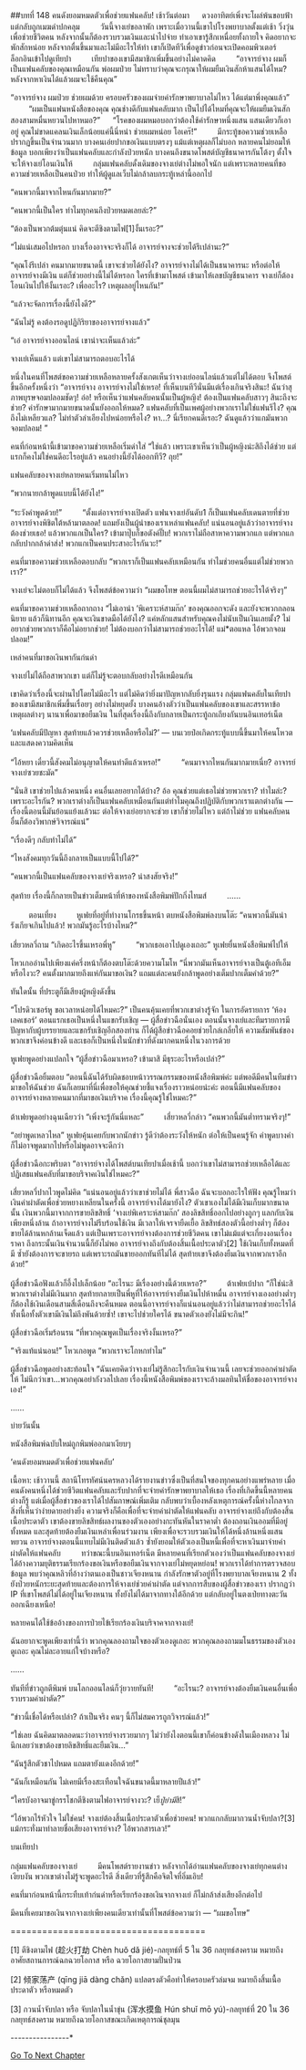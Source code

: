 ##บทที่ 148 คนดังยอมหมดตัวเพื่อช่วยแฟนคลับ!
เช้าวันต่อมา
　
ดวงอาทิตย์เพิ่งจะโผล่พ้นขอบฟ้าแต่กลับถูกเมฆดำปกคลุม
　　
วันนี้จางเย่ขอลาพัก เพราะเมื่อวานนี้เขาไปโรงพยาบาลตั้งแต่เช้า วิ่งวุ่นเพื่อช่วยชีวิตคน หลังจากนั้นก็ต้องรวบรวมเงินและนำไปจ่าย ทำเอาเขารู้สึกเหนื่อยทั้งกายใจ คิดอยากจะพักสักหน่อย หลังจากตื่นขึ้นมาและไม่มีอะไรให้ทำ เขาก็เปิดทีวีเพื่อดูข่าวก่อนจะเปิดคอมพิวเตอร์ล็อกอินเข้าไปดูเทียปา
　　
เทียปาของเขามีสมาชิกเพิ่มขึ้นอย่างไม่คาดคิด
　　
“อาจารย์จาง ผมก็เป็นแฟนคลับของคุณเหมือนกัน พ่อผมป่วย ไม่ทราบว่าคุณจะกรุณาให้ผมยืมเงินสักห้าแสนได้ไหม? หลังจากหาเงินได้แล้วผมจะใช้คืนคุณ”

“อาจารย์จาง ผมป่วย ช่วยผมด้วย ครอบครัวของผมจ่ายค่ารักษาพยาบาลไม่ไหว ได้แต่มาพึ่งคุณแล้ว”
　　
“ผมเป็นแฟนหนังสือของคุณ คุณช่างดีกับแฟนคลับมาก เป็นไปได้ไหมที่คุณจะให้ผมยืมเงินสักสองสามหมื่นหยวนไปหาหมอ?”
　
“โรคของผมหมอบอกว่าต้องใช้ค่ารักษาหนึ่งแสน แสนเดียวก็เอาอยู่ คุณไม่ขาดแคลนเงินเล็กน้อยแค่นี้นี่หน่า ช่วยผมหน่อย โอเคร๊!”
　　
มีกระทู้ขอความช่วยเหลือปรากฏขึ้นเป็นจำนวนมาก บางคนเอ่ยปากขอเงินแบบตรงๆ แม้แต่เหตุผลก็ไม่บอก หลายคนไม่ยอมให้ข้อมูล บอกเพียงว่าเป็นแฟนคลับและกำลังป่วยหนัก บางคนถึงขนาดโพสต์บัญชีธนาคารกันโต้งๆ ตั้งใจจะให้จางเย่โอนเงินให้
　　
กลุ่มแฟนคลับดั้งเดิมของจางเย่ต่างไม่พอใจนัก แต่เพราะหลายคนที่ขอความช่วยเหลือเป็นคนป่วย ทำให้ผู้ดูแลเว็บไม่กล้าลบกระทู้เหล่านี้ออกไป

“คนพวกนี้มาจากไหนกันมากมาย?”

“คนพวกนี้เป็นใคร ทำไมทุกคนถึงป่วยหมดเลยล่ะ?”

“ต้องเป็นพวกต้มตุ๋นแน่ คิดจะตีชิงตามไฟ[1]งั้นเรอะ?”

“ไม่แน่เสมอไปหรอก บางเรื่องอาจจะจริงก็ได้ อาจารย์จางจะช่วยได้รึเปล่านะ?”

“คุณโง่รึเปล่า คนมากมายขนาดนี้ เขาจะช่วยได้ยังไง? อาจารย์จางไม่ได้เป็นธนาคารนะ หรือต่อให้อาจารย์จางมีเงิน แต่ก็ช่วยอย่างนี้ไม่ได้หรอก ใครที่เข้ามาโพสต์ เข้ามาให้เลขบัญชีธนาคาร จางเย่ก็ต้องโอนเงินไปให้งั้นเรอะ? เพื่ออะไร? เหตุผลอยู่ไหนกัน!”

“แล้วจะจัดการเรื่องนี้ยังไงดี?”

“ฉันไม่รู้ คงต้องรอดูปฏิกิริยาของอาจารย์จางแล้ว”

“เอ๋ อาจารย์จางออนไลน์ เขาน่าจะเห็นแล้วล่ะ”

จางเย่เห็นแล้ว แต่เขาไม่สามารถตอบอะไรได้

หนึ่งในคนที่โพสต์ขอความช่วยเหลือหลายครั้งสังเกตเห็นว่าจางเย่ออนไลน์แล้วแต่ไม่ได้ตอบ จึงโพสต์ขึ้นอีกครั้งหนึ่งว่า “อาจารย์จาง อาจารย์จางไม่ใช่เหรอ! ที่เห็นบนทีวีนั่นมีแต่เรื่องเกินจริงสินะ! ฉันว่าสุภาพบุรษจอมปลอมชัดๆ! อ๋อ! หรือเห็นว่าแฟนคลับคนนั้นเป็นผู้หญิง! ต้องเป็นแฟนคลับสาวๆ สินะถึงจะช่วย? ค่ารักษามากมายขนาดนั้นยังออกให้หมด? แฟนคลับที่เป็นเพศผู้อย่างพวกเราไม่ใช่แฟนรึไง? คุณถึงไม่เหลียวแล? ไม่ทำตัวลำเอียงไปหน่อยหรือไง? หา...? นี่เรียกคนดีเรอะ? ฉันดูแล้วว่าแกมันพวกจอมปลอม! ”

คนที่ก่อนหน้านี้เข้ามาขอความช่วยเหลือเริ่มด่าใส่ “ใช่แล้ว เพราะเขาเห็นว่าเป็นผู้หญิงน่ะสิถึงได้ช่วย แต่แรกก็คงไม่ใช่คนดีอะไรอยู่แล้ว คนอย่างนี้ยังได้ออกทีวี? ถุย!” 

แฟนคลับของจางเย่หลายคนเริ่มทนไม่ไหว

“พวกนายกล้าพูดแบบนี้ได้ยังไง!”

“ระวังคำพูดด้วย!”
　　
“ตั้งแต่อาจารย์จางเปิดตัว แฟนจางเย่อันดับ1 ก็เป็นแฟนคลับเดนตายที่ช่วยอาจารย์จางพิชิตใต้หล้ามาตลอด! แถมยังเป็นผู้นำของเราเหล่าแฟนคลับ! แน่นอนอยู่แล้วว่าอาจารย์จางต้องช่วยเธอ! แล้วพวกแกเป็นใคร? เข้ามาปุ๊บก็ขอตังค์ปั๊บ! พวกเราไม่ถือสาหาความพวกแก แต่พวกแกกลับปากกล้าด่าส่ง! พวกแกเป็นคนประสาอะไรกันวะ!”

คนที่มาขอความช่วยเหลือตอบกลับ “พวกเราก็เป็นแฟนคลับเหมือนกัน ทำไมช่วยคนอื่นแต่ไม่ช่วยพวกเรา?”

จางเย่จะไม่ตอบก็ไม่ได้แล้ว จึงโพสต์ข้อความว่า “ผมขอโทษ ตอนนี้ผมไม่สามารถช่วยอะไรได้จริงๆ”

คนที่มาขอความช่วยเหลือถากถาง “ไม่เอาน่า ‘พิเคราะห์สามก๊ก’ ของคุณออกจะดัง และยังจะพวกกลอน นิยาย แล้วก็นิทานอีก คุณจะเงินขาดมือได้ยังไง? แค่หลักแสนสำหรับคุณคงไม่นับเป็นเงินเลยมั้ง? ไม่อยากช่วยพวกเราก็คือไม่อยากช่วย! ไม่ต้องบอกว่าไม่สามารถช่วยอะไรได้! แม่*ตอแหล ไอ้พวกจอมปลอม!”

เหล่าคนที่มาขอเงินพากันก่นด่า

จางเย่ไม่ได้ถือสาพวกเขา แต่ก็ไม่รู้จะตอบกลับอย่างไรดีเหมือนกัน

เขาคิดว่าเรื่องนี้จะผ่านไปโดยไม่มีอะไร แต่ไม่คิดว่ายิ่งมาปัญหากลับยิ่งรุนแรง กลุ่มแฟนคลับในเทียปาของเขามีสมาชิกเพิ่มขึ้นเรื่อยๆ อย่างไม่หยุดยั้ง บางคนอ้างตัวว่าเป็นแฟนคลับของเขาและสรรหาข้อเหตุผลต่างๆ นานาเพื่อมาขอยืมเงิน ในที่สุดเรื่องนี้ถึงกับกลายเป็นกระทู้ถกเถียงกันบนอินเทอร์เน็ต

‘แฟนคลับมีปัญหา สุดท้ายแล้วควรช่วยเหลือหรือไม่?’ — บนเวยป๋อเกิดกระทู้แบบนี้ขึ้นมาให้คนโหวตและแสดงความคิดเห็น

“ไอ้หยา เดี๋ยวนี้สังคมไม่อนุญาตให้คนทำดีแล้วเหรอ!”
　　
“คนมาจากไหนกันมากมายเนี่ย? อาจารย์จางเย่ซวยชะมัด”

“นั่นสิ เขาช่วยไปแล้วคนหนึ่ง คนอื่นเลยอยากได้บ้าง? อ้อ คุณช่วยแต่เธอไม่ช่วยพวกเรา? ทำไมล่ะ? เพราะอะไรกัน? พวกเราต่างก็เป็นแฟนคลับเหมือนกันแต่ทำไมคุณถึงปฏิบัติกับพวกเราแตกต่างกัน — เรื่องนี้ตอนนี้มันย้อนแย้งแล้วนะ ต่อให้จางเย่อยากจะช่วย เขาก็ช่วยไม่ไหว แต่ถ้าไม่ช่วย แฟนคลับคนอื่นก็ต้องวิพากษ์วิจารณ์แน่”

“เรื่องดีๆ กลับทำไม่ได้”

“ไหงสังคมทุกวันนี้ถึงกลายเป็นแบบนี้ไปได้?”

“คนพวกนี้เป็นแฟนคลับของจางเย่จริงเหรอ? น่าสงสัยจริง!” 

สุดท้าย เรื่องนี้ก็กลายเป็นข่าวเต็มหน้าที่ห้าของหนังสือพิมพ์ปักกิ่งไทมส์
　　
……

　　
ตอนเที่ยง
　　
หูเฟยที่อยู่ที่ทำงานโกรธขึ้นหน้า ตบหนังสือพิมพ์ลงบนโต๊ะ “คนพวกนี้มันน่ารังเกียจเกินไปแล้ว! พวกมันรู้อะไรบ้างไหม?”

เสี่ยวหลวี่ถาม “เกิดอะไรขึ้นเหรอพี่หู”
　　
“พวกเธอเอาไปดูเองเถอะ” หูเฟยยื่นหนังสือพิมพ์ไปให้ 

โหวเกออ่านไปเพียงแค่ครึ่งหน้าก็ต้องตบโต๊ะด้วยความโมโห “นี่พวกมันเห็นอาจารย์จางเป็นตู้เอทีเอ็มหรือไงวะ? คนตั้งมากมายถึงแห่กันมาขอเงิน? แถมแต่ละคนยังกล้าพูดอย่างเต็มปากเต็มคำด้วย?” 

ทันใดนั้น ที่ประตูก็มีเสียงผู้หญิงดังขึ้น

“โปรดิวเซอร์หู ขอเวลาหน่อยได้ไหมคะ?” เป็นคนคุ้นเคยที่พวกเขาต่างรู้จัก ในการอัดรายการ ‘ห้องเลคเชอร์’ ตอนแรกเธอเป็นหนึ่งในแขกรับเชิญ — ผู้สื่อข่าวฉือนั่นเอง ตอนนั้นจางเย่และทีมรายการมีปัญหากับผู้บรรยายและแขกรับเชิญอีกสองท่าน ก็ได้ผู้สือข่าวฉือคอยช่วยไกล่เกลี่ยให้ ความสัมพันธ์ของพวกเขาจึงค่อนข้างดี และเธอก็เป็นหนึ่งในนักข่าวที่ดังมากคนหนึ่งในวงการด้วย

หูเฟยพูดอย่างแปลกใจ “ผู้สื่อข่าวฉือมาเหรอ? เข้ามาสิ มีธุระอะไรหรือเปล่า?”

ผู้สื่อข่าวฉือยิ้มตอบ “ตอนนี้ฉันได้รับผิดชอบหน้าวรรณกรรมของหนังสือพิมพ์ค่ะ แต่พอดีมีคนในทีมข่าวมาขอให้ฉันช่วย ฉันก็เลยมาที่นี่เพื่อขอให้คุณช่วยชี้แจงเรื่องราวหน่อยน่ะค่ะ ตอนนี้มีแฟนคลับของอาจารย์จางหลายคนมากที่มาขอเงินบริจาค เรื่องนี้คุณรู้ใช่ไหมคะ?”

ต้าเฟยพูดอย่างฉุนเฉียวว่า “เพิ่งจะรู้กันนี่แหละ”
　　
เสี่ยวหลวี่กล่าว “คนพวกนี้มันต่ำทรามจริงๆ!”

“อย่าพูดเหลวไหล” หูเฟยคุ้นเคยกับพวกนักข่าว รู้ดีว่าต้องระวังให้หนัก ต่อให้เป็นคนรู้จัก คำพูดบางคำก็ไม่อาจพูดมากไปหรือไม่พูดอาจจะดีกว่า

ผู้สื่อข่าวฉือกะพริบตา “อาจารย์จางได้โพสต์บนเทียปาเมื่อเช้านี้ บอกว่าเขาไม่สามารถช่วยเหลือได้และปฏิเสธแฟนคลับที่มาขอบริจาคเงินใช่ไหมคะ?”

เสี่ยวหลวี่ปากไวพูดไม่คิด “แน่นอนอยู่แล้วว่าเขาช่วยไม่ได้ พี่สาวฉือ ฉันจะบอกอะไรให้ฟัง คุณรู้ไหมว่าเงินค่าผ่าตัดเพื่อช่วยหยางเหลียนในครั้งนี้ อาจารย์จางได้มายังไง? ตัวเขาเองไม่ได้มีเงินเก็บมากขนาดนั้น เงินพวกนี้มาจากการขายลิขสิทธิ์ ‘จางเย่พิเคราะห์สามก๊ก’ สองลิขสิทธิ์ออกไปอย่างถูกๆ แลกกับเงินเพียงหนึ่งล้าน ถ้าอาจารย์จางไม่รีบร้อนใช้เงิน มีเวลาให้เจรจายืดเยื้อ ลิขสิทธ์สองตัวนี้อย่างต่ำๆ ก็ต้องขายได้ล้านหกล้านเจ็ดแล้ว แต่เป็นเพราะอาจารย์จางต้องการช่วยชีวิตคน เขาไม่แม้แต่จะเกี่ยงงอนเรื่องราคา ถึงกระนั้นเงินจำนวนนี้ก็ยังไม่พอ อาจารย์จางถึงกับต้องสิ้นเนื้อประดาตัว[2] ใช้เงินเก็บทั้งหมดที่มี ซ้ำยังต้องการจะขายรถ แต่เพราะรถมันขายออกทันทีไม่ได้ สุดท้ายเขาจึงต้องยืมเงินจากพวกเราอีกด้วย!” 

ผู้สื่อข่าวฉือฟังแล้วก็อึ้งไปเล็กน้อย “อะไรนะ มีเรื่องอย่างนี้ด้วยเหรอ?”
　　
ต้าเฟยเบ้ปาก “ก็ใช่น่ะสิ พวกเราต่างไม่มีเงินมาก สุดท้ายกลายเป็นพี่หูที่ให้อาจารย์จางยืมเงินไปห้าหมื่น อาจารย์จางเองอย่างต่ำๆ ก็ต้องใช้เงินเดือนสามสี่เดือนถึงจะคืนหมด ตอนนี้อาจารย์จางก็แน่นอนอยู่แล้วว่าไม่สามารถช่วยอะไรได้ ทั้งเนื้อทั้งตัวเขามีเงินไม่ถึงพันด้วยซ้ำ! เขาจะไปช่วยใครได้ ขนาดตัวเองยังไม่มีจะกิน!”

ผู้สื่อข่าวฉือเริ่มร้อนรน “ที่พวกคุณพูดเป็นเรื่องจริงงั้นเหรอ?”

“จริงแท้แน่นอน!” โหวเกอพูด “พวกเราจะโกหกทำไม”

ผู้สื่อข่าวฉือพูดอย่างสะท้อนใจ “ฉันเคยคิดว่าจางเย่ไม่รู้สึกอะไรกับเงินจำนวนนี้ เลยจะช่วยออกค่าผ่าตัดให้ ไม่นึกว่าเขา...พวกคุณอย่ากังวลไปเลย เรื่องนี้หนังสือพิมพ์ของเราจะล้างมลทินให้ชื่อของอาจารย์จางเอง!”

……


บ่ายวันนั้น

หนังสือพิมพ์ฉบับใหม่ถูกพิมพ์ออกมาเงียบๆ

‘คนดังยอมหมดตัวเพื่อช่วยแฟนคลับ’

เนื้อหา: เช้าวานนี้ สถานีโทรทัศน์นครหลวงได้รายงานข่าวซึ่งเป็นที่สนใจของทุกคนอย่างแพร่หลาย เมื่อคนดังคนหนึ่งได้ช่วยชีวิตแฟนคลับและรับปากที่จะจ่ายค่ารักษาพยาบาลให้เธอ เรื่องที่เกิดขึ้นนี้หลายคนต่างก็รู้ แต่เมื่อผู้สื่อข่าวของเราได้ไปสัมภาษณ์เพิ่มเติม กลับพบว่าเบื้องหลังเหตุการณ์ครั้งนี้ห่างไกลจากสิ่งที่เห็นว่าง่ายดายอย่างยิ่ง ความจริงก็คือเพื่อที่จะจ่ายค่าผ่าตัดให้แฟนคลับ อาจารย์จางเย่ถึงกับต้องสิ้นเนื้อประดาตัว เขาต้องขายลิขสิทธ์ผลงานของตัวเองอย่างกะทันหันในราคาต่ำ ต้องถอนเงินออมที่มีอยู่ทั้งหมด และสุดท้ายต้องยืมเงินเหล่าเพื่อนร่วมงาน เพียงเพื่อจะรวบรวมเงินให้ได้หนึ่งล้านหนึ่งแสนหยวน อาจารย์จางตอนนี้แทบไม่มีเงินติดตัวแล้ว ซ้ำยังยอมให้ตัวเองเป็นหนี้เพื่อที่จะหาเงินมาจ่ายค่าผ่าตัดให้แฟนคลับ
　　
ทว่าขณะนี้บนอินเทอร์เน็ต มีหลายคนที่เรียกตัวเองว่าเป็นแฟนคลับของจางเย่ ได้อ้างความยุติธรรมเรียกร้องขอเงินหรือขอยืมเงินจากจางเย่ไม่หยุดหย่อน! พวกเราได้ทำการตรวจสอบข้อมูล พบว่าคุณหลิวที่อ้างว่าตนเองเป็นชาวเจียงหนาน กำลังรักษาตัวอยู่ที่โรงพยาบาลเจียงหนาน 2 ทั้งยังป่วยหนักระยะสุดท้ายและต้องการให้จางเย่ช่วยค่าผ่าตัด แต่จากการสืบของผู้สื่อข่าวของเรา ปรากฏว่า IP ที่เขาโพสต์ไม่ได้อยู่ในเจียงหนาน ทั้งยังไม่ได้มาจากทางใต้อีกด้วย แต่กลับอยู่ในตงเป่ยทางตะวันออกเฉียงเหนือ!

หลายคนได้ใช้ข้ออ้างของการป่วยไข้เรียกร้องเงินบริจาคจากจางเย่!

ฉันอยากจะพูดเพียงเท่านี้ว่า พวกคุณลองถามใจของตัวเองดูเถอะ พวกคุณลองถามมโนธรรมของตัวเองดูเถอะ คุณไม่ละอายแก่ใจบ้างหรือ?

……


ทันทีที่ข่าวถูกตีพิมพ์ บนโลกออนไลน์ก็วุ่ยวายทันที!
　　
“อะไรนะ? อาจารย์จางต้องยืมเงินคนอื่นเพื่อรวบรวมค่าผ่าตัด?”

“ข่าวนี้เชื่อได้หรือเปล่า? ถ้าเป็นจริง คนๆ นี้ก็ไม่สมควรถูกวิจารณ์แล้ว!”

“ใช่เลย ฉันคิดมาตลอดนะว่าอาจารย์จางรวยมากๆ ไม่ว่ายังไงตอนนี้เขาก็ค่อนข้างดังในเมืองหลวง ไม่นึกเลยว่าเขาต้องขายลิขสิทธิ์และยืมเงิน...”

“ฉันรู้สึกตัวชาไปหมด แถมตายังแดงอีกด้วย!”

“ฉันก็เหมือนกัน ไม่เคยมีเรื่องสะเทือนใจฉันขนาดนี้มาหลายปีแล้ว!”

“ใครบังอาจมาขู่กรรโชกตีชิงตามไฟอาจารย์จางวะ? เย็*ปู่ย่ามึ*สิ!”

“ไอ้พวกไร้หัวใจ ไม่ใช่คน! จางเย่ต้องสิ้นเนื้อประดาตัวเพื่อช่วยคน! พวกแกกลับมากวนน้ำจับปลา?[3] แม้กระทั่งมาทำลายชื่อเสียงอาจารย์จาง? ไอ้พวกสารเลว!” 

บนเทียปา

กลุ่มแฟนคลับของจางเย่
　　
มีคนโพสต์รายงานข่าว หลังจากได้อ่านแฟนคลับของจางเย่ทุกคนต่างเงียบงัน พวกเขาต่างไม่รู้จะพูดอะไรดี สิ่งเดียวที่รู้สึกคือจิตใจที่อิ่มเอิบ!

คนที่มาก่อนหน้านี้กระทืบเท้าก่นด่าหรือเรียกร้องขอเงินจากจางเย่ ก็ไม่กล้าส่งเสียงอีกต่อไป

มีคนที่เคยมาขอเงินจากจางเย่เพียงคนเดียวเท่านั้นที่โพสต์ข้อความว่า — “ผมขอโทษ”


=====================================

[1] ตีชิงตามไฟ (趁火打劫 Chèn huǒ dǎ jié)-กลยุทธ์ที่ 5 ใน 36 กลยุทธ์สงคราม หมายถึง อาศัยสถานการณ์ฉกฉวยโอกาส หรือ ฉวยโอกาสยามปั่นป่วน

[2] 倾家荡产 (qīng jiā dàng chǎn) แปลตรงตัวคือทำให้ครอบครัวล่มจม หมายถึงสิ้นเนื้อประดาตัว หรือหมดตัว

[3] กวนน้ำจับปลา หรือ จับปลาในน้ำขุ่น (浑水摸鱼 Hún shuǐ mō yú)-กลยุทธ์ที่ 20 ใน 36 กลยุทธ์สงคราม หมายถึงฉวยโอกาสขณะเกิดเหตุการณ์ชุลมุน


*-*-*-*-*-*-*-*-*-*-*-*-*-*-*-*-*


[Go To Next Chapter]( ./51.md)